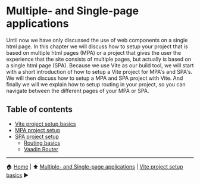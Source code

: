 # Multiple- and Single-page applications

Until now we have only discussed the use of web components on a single html page. In this chapter we will discuss how to setup your project that is based on multiple html pages (MPA) or a project that gives the user the experience that the site consists of multiple pages, but actually is based on a single html page (SPA).
Because we use Vite as our build tool, we will start with a short introduction of how to setup a Vite project for MPA's and SPA's.
We will then discuss how to setup a MPA and SPA project with Vite. And finally we will we explain how to setup routing in your project, so you can navigate between the different pages of your MPA or SPA.

## Table of contents

- [Vite project setup basics](./vite-project-setup-basics.md)
- [MPA project setup](./mpa-project-setup.md)
- [SPA project setup](./spa-project-setup.md)
  - [Routing basics](./routing-basics.md)
  - [Vaadin Router](./vaadin-router.md)

---

:house: [Home](../README.md) | :arrow_up: [Multiple- and Single-page applications](./README.md) |
[Vite project setup basics](./vite-project-setup-basics.md) :arrow_forward:
